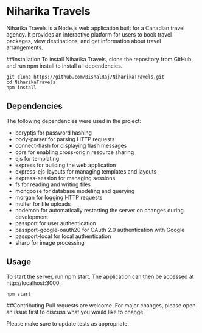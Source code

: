 # Niharika Travels
Niharika Travels is a Node.js web application built for a Canadian travel agency. It provides an interactive platform for users to book travel packages, view destinations, and get information about travel arrangements.

##Installation
To install Niharika Travels, clone the repository from GitHub and run npm install to install all dependencies.

```
git clone https://github.com/BishalRaj/NiharikaTravels.git
cd NiharikaTravels
npm install
```

## Dependencies
The following dependencies were used in the project:

- bcryptjs for password hashing
- body-parser for parsing HTTP requests
- connect-flash for displaying flash messages
- cors for enabling cross-origin resource sharing
- ejs for templating
- express for building the web application
- express-ejs-layouts for managing templates and layouts
- express-session for managing sessions
- fs for reading and writing files
- mongoose for database modeling and querying
- morgan for logging HTTP requests
- multer for file uploads
- nodemon for automatically restarting the server on changes during development
- passport for user authentication
- passport-google-oauth20 for OAuth 2.0 authentication with Google
- passport-local for local authentication
- sharp for image processing

## Usage
To start the server, run npm start. The application can then be accessed at http://localhost:3000.
```
npm start
```

##Contributing
Pull requests are welcome. For major changes, please open an issue first to discuss what you would like to change.

Please make sure to update tests as appropriate.
